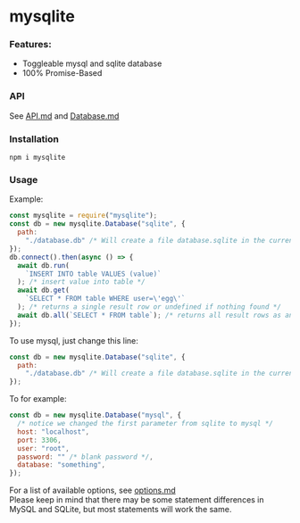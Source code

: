 # mysqlite

### Features:

- Toggleable mysql and sqlite database
- 100% Promise-Based

### API

See [API.md](docs/API.md)
and [Database.md](docs/Database.md)

### Installation

`npm i mysqlite`

### Usage

Example:

```js
const mysqlite = require("mysqlite");
const db = new mysqlite.Database("sqlite", {
  path:
    "./database.db" /* Will create a file database.sqlite in the current directory and use it as a db. */,
});
db.connect().then(async () => {
  await db.run(
    `INSERT INTO table VALUES (value)`
  ); /* insert value into table */
  await db.get(
    `SELECT * FROM table WHERE user=\'egg\'`
  ); /* returns a single result row or undefined if nothing found */
  await db.all(`SELECT * FROM table`); /* returns all result rows as an array */
});
```

To use mysql, just change this line:

```js
const db = new mysqlite.Database("sqlite", {
  path:
    "./database.db" /* Will create a file database.sqlite in the current directory and use it as a db. */,
});
```

To for example:

```js
const db = new mysqlite.Database("mysql", {
  /* notice we changed the first parameter from sqlite to mysql */
  host: "localhost",
  port: 3306,
  user: "root",
  password: "" /* blank password */,
  database: "something",
});
```

For a list of available options, see [options.md](docs/options.md)  
Please keep in mind that there may be some statement differences in MySQL and SQLite, but most statements will work the same.
